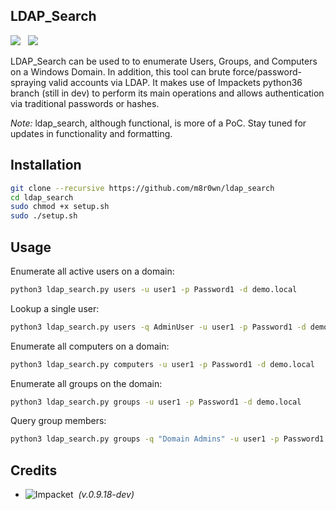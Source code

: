 ## LDAP_Search

![](https://img.shields.io/badge/Python-3.6-blue.svg)&nbsp;&nbsp;
![](https://img.shields.io/badge/License-GPL%203.0-green.svg)

LDAP_Search can be used to to enumerate Users, Groups, and Computers on a Windows Domain. In addition, this tool can brute force/password-spraying valid accounts via LDAP. It makes use of Impackets python36 branch (still in dev) to perform its main operations and allows authentication via traditional passwords or hashes.

*Note:* ldap_search, although functional, is more of a PoC. Stay tuned for updates in functionality and formatting.


## Installation
```bash
git clone --recursive https://github.com/m8r0wn/ldap_search
cd ldap_search
sudo chmod +x setup.sh
sudo ./setup.sh
```


## Usage

Enumerate all active users on a domain:
```bash
python3 ldap_search.py users -u user1 -p Password1 -d demo.local
```

Lookup a single user:
```bash
python3 ldap_search.py users -q AdminUser -u user1 -p Password1 -d demo.local
```

Enumerate all computers on a domain:
```bash
python3 ldap_search.py computers -u user1 -p Password1 -d demo.local
```

Enumerate all groups on the domain:
```bash
python3 ldap_search.py groups -u user1 -p Password1 -d demo.local
```

Query group members:
```bash
python3 ldap_search.py groups -q "Domain Admins" -u user1 -p Password1 -d demo.local
```


## Credits
* ![Impacket](https://github.com/SecureAuthCorp/impacket/tree/python36)&nbsp;&nbsp;*(v.0.9.18-dev)*

